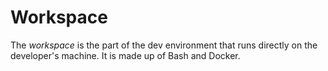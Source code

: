 # Workspace

The *workspace* is the part of the dev environment that runs directly on the
developer's machine. It is made up of Bash and Docker.
